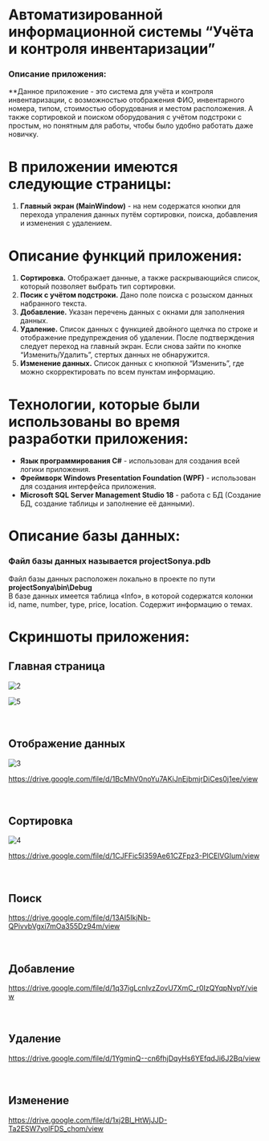 # Автоматизированной информационной системы “Учёта и контроля инвентаризации”
### Описание приложения:
**Данное приложение - это система для учёта и контроля инвентаризации, с возможностью отображения ФИО, инвентарного номера, типом, стоимостью оборудования и местом расположения. А также сортировкой и поиском оборудования с учётом подстроки с простым, но понятным для работы, чтобы было удобно работать даже новичку.

# В приложении имеются следующие страницы:
1. **Главный экран (MainWindow)** - на нем содержатся кнопки для перехода упраления данных путём сортировки, поиска, добавления и изменения с удалением.

# Описание функций приложения:
1. **Сортировка.** Отображает данные, а также раскрывающийся список, который позволяет выбрать тип сортировки. 
2. **Посик с учётом подстроки.** Дано поле поиска с розыском данных набранного текста.
3. **Добавление.** Указан перечень данных с окнами для заполнения данных.
4. **Удаление.** Список данных с функцией двойного щелчка по строке и отображение предупреждения об удалении. После подтверждения следует переход на главный экран. Если снова зайти по кнопке “Изменить/Удалить”, стертых данных не обнаружится.
5. **Изменение данных.** Список данных с кнопкной “Изменить”, где можно скорректировать по всем пунктам информацию.

# Технологии, которые были использованы во время разработки приложения:
- **Язык программирования C#** - использован для создания всей логики приложения.
- **Фреймворк Windows Presentation Foundation (WPF)** - использован для создания интерфейса приложения.
- **Microsoft SQL Server Management Studio 18** - работа с БД (Создание БД, создание таблицы и заполнение её данными).

# Описание базы данных:
### Файл базы данных называется projectSonya.pdb <br/>
Файл базы данных расположен локально в проекте по пути **projectSonya\bin\Debug** </br>
В базе данных имеется таблица «Info», в которой содержатся колонки id, name, number, type, price, location. Содержит информацию о темах. <br/>

# Скриншоты приложения:
## Главная страница

![2](https://github.com/tutortchen/projectSonya/assets/116812199/427e6af3-8861-4cac-b9c0-c86e95c04511)

![5](https://drive.google.com/file/d/1suxp4QfaR34L5SynVXY3qQa9QtEibxtR/view)
</br> </br> </br>

## Отображение данных

![3](https://github.com/tutortchen/projectSonya/assets/116812199/5f6495e2-dc24-4d09-b791-225e7ba9543c)

https://drive.google.com/file/d/1BcMhV0noYu7AKiJnEjbmjrDiCes0j1ee/view
</br> </br> </br>

## Сортировка

![4](https://github.com/tutortchen/projectSonya/assets/116812199/5fa824b3-8c10-49a3-9539-33c062122820)

https://drive.google.com/file/d/1CJFFic5l359Ae61CZFpz3-PlCElVGIum/view
</br> </br> </br>

## Поиск
https://drive.google.com/file/d/13AI5IkjNb-QPivvbVgxi7mOa355Dz94m/view
</br> </br> </br>

## Добавление
https://drive.google.com/file/d/1q37igLcnIvzZovU7XmC_r0IzQYqpNvpY/view
</br> </br> </br>

## Удаление
https://drive.google.com/file/d/1YgminQ--cn6fhjDqyHs6YEfqdJi6J2Bq/view
</br> </br> </br>

## Изменение
https://drive.google.com/file/d/1xj2Bl_HtWjJJD-Ta2ESW7yolFDS_chom/view
</br> </br> </br>
